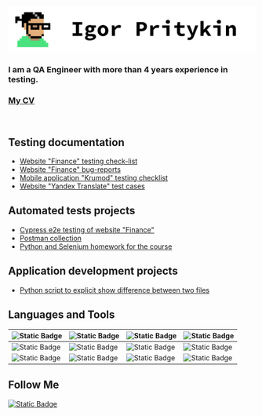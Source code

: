 ![Header](https://github.com/TrickStealer/TrickStealer/blob/main/assets/header.png)

### I am a QA Engineer with more than 4 years experience in testing.

### [My CV](https://drive.google.com/file/d/1m1-tpmpWN4hUHVSPbMmIrH8wb-C6YKJm/view?usp=sharing)
<br/>

## Testing documentation  
* [Website "Finance" testing check-list](https://docs.google.com/spreadsheets/d/1zYroPo_W-m-psTZtgbVmRI5Bz9JswnAZYHIBeZQvny8/edit?usp=sharing)
* [Website "Finance" bug-reports](https://docs.google.com/document/d/1e2j81dHhenTu78yEVQRoDCOvwQURorCzI7RFj2WwEvw/edit?usp=sharing)
* [Mobile application "Krumod" testing checklist](https://drive.google.com/file/d/1bZmJuO6UUETnWhzSQZRrzqPaP7l-g6AE/view?usp=sharing)
* [Website "Yandex Translate" test cases](https://drive.google.com/file/d/1uGJycMipwXjEoFEON6gDZfFfAXEXDRHq/view?usp=drive_link)

## Automated tests projects

* [Cypress e2e testing of website "Finance"](https://github.com/TrickStealer/cypress_test_task)
* [Postman collection](https://www.postman.com/avionics-engineer-8131377/workspace/igor-s-workspace/collection/37663202-5ef79cb8-c2a3-41cf-bc38-f1173fd083c8?action=share&creator=37663202&active-environment=37663202-a0b311fe-544e-4da2-acc1-2b61156b5835)
* [Python and Selenium homework for the course](https://github.com/TrickStealer/Stepik_auto_tests_course)

## Application development projects
* [Python script to explicit show difference between two files](https://github.com/TrickStealer/text_files_difference)

## Languages and Tools
|![Static Badge](https://img.shields.io/badge/python-white?style=for-the-badge&logo=python)      |![Static Badge](https://img.shields.io/badge/java_script-white?style=for-the-badge&logo=javascript)     |![Static Badge](https://img.shields.io/badge/C%2FC%2B%2B-white?style=for-the-badge&logo=C%2B%2B&logoColor=%23039)      |![Static Badge](https://img.shields.io/badge/Selenium_WebDriver-white?style=for-the-badge&logo=selenium)      |
| ---- | ---- | ---- | ---- |
|![Static Badge](https://img.shields.io/badge/SQL-white?style=for-the-badge)      | ![Static Badge](https://img.shields.io/badge/Jira-white?style=for-the-badge&logo=Jira&logoColor=%2306c)     |![Static Badge](https://img.shields.io/badge/Git-white?style=for-the-badge&logo=Git)       | ![Static Badge](https://img.shields.io/badge/Perforce-white?style=for-the-badge&logo=Perforce&logoColor=black)      |
|![Static Badge](https://img.shields.io/badge/Postman-white?style=for-the-badge&logo=Postman)      | ![Static Badge](https://img.shields.io/badge/Linux-white?style=for-the-badge&logo=Linux&logoColor=black)     |![Static Badge](https://img.shields.io/badge/Cypress-white?style=for-the-badge&logo=Cypress&logoColor=black)      |![Static Badge](https://img.shields.io/badge/Docker-white?style=for-the-badge&logo=docker)      |

## Follow Me
[![Static Badge](https://img.shields.io/badge/Linked_In-white?style=for-the-badge&logo=linkedin&logoColor=%2306c&link=%3Cobject%3Ehttps%3A%2F%2Fwww.linkedin.com%2Fin%2Figor-pritykin-70152430b%2F%3C%2Fobject%3E)](https://www.linkedin.com/in/igor-pritykin-70152430b/)
